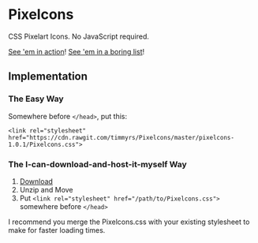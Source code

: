 # Pixelcons

CSS Pixelart Icons. No JavaScript required.

[See 'em in action](https://timmyrs.github.io/Pixelcons/)! [See 'em in a boring list](https://timmyrs.github.io/Pixelcons/cheatsheet.html)!

## Implementation

### The Easy Way

Somewhere before `</head>`, put this:

	<link rel="stylesheet" href="https://cdn.rawgit.com/timmyrs/Pixelcons/master/pixelcons-1.0.1/Pixelcons.css">

### The I-can-download-and-host-it-myself Way

1. [Download](https://github.com/timmyrs/Pixelcons/releases)
2. Unzip and Move
3. Put `<link rel="stylesheet" href="/path/to/Pixelcons.css">` somewhere before `</head>`

I recommend you merge the Pixelcons.css with your existing stylesheet to make for faster loading times.
